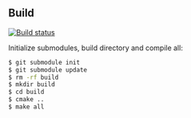 Build
-----
[![Build status](https://ci.appveyor.com/api/projects/status/jhnm6oxd26bc7f38?svg=true)](https://ci.appveyor.com/project/ssbx/federation)

Initialize submodules, build directory and compile all:
```sh
$ git submodule init
$ git submodule update
$ rm -rf build 
$ mkdir build
$ cd build 
$ cmake ..
$ make all
```

